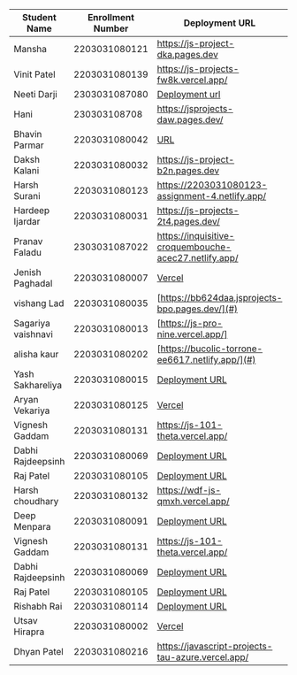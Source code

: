 | Student Name | Enrollment Number | Deployment URL | GitHub Repository URL |
|--------------|------------------|-----------|----------------------|
|Mansha | 2203031080121 | https://js-project-dka.pages.dev | https://github.com/mansha-6/JS-Project |
|Vinit Patel | 2203031080139| https://js-projects-fw8k.vercel.app/ |https://github.com/Vinitpatel28/JS-Projects.git|
|Neeti Darji | 2303031087080 | [Deployment url](https://jsprojects-6m1.pages.dev/) | [repository url](https://github.com/Neetidarji/Jsprojects) |
| Hani | 230303108708|https://jsprojects-daw.pages.dev/|https://github.com/hanivaghani/JSprojects|
|Bhavin Parmar |2203031080042 | [URL](https://jstasks.vercel.app/)|[URL](https://github.com/bhavinsol/js_task) |
| Daksh Kalani | 2203031080032 | https://js-project-b2n.pages.dev | https://github.com/Darshkalani28/JS_Project |
| Harsh Surani | 2203031080123 | https://2203031080123-assignment-4.netlify.app/ | https://github.com/suraniharsh/Assignments/tree/Assignment-4 |
| Hardeep Ijardar | 2203031080031 | https://js-projects-2t4.pages.dev/ | https://github.com/HardeepIjardar/JS-Projects |
| Pranav Faladu | 2303031087022 | https://inquisitive-croquembouche-acec27.netlify.app/ | https://github.com/PranavFaladu/JSprojects |
| Jenish Paghadal | 2203031080007 | [Vercel](https://jsassignment-omega.vercel.app/) | [ItsJESH](https://github.com/ItsJESH/JSAssignment) |
| vishang Lad | 2203031080035   | [https://bb624daa.jsprojects-bpo.pages.dev/](#) | [https://github.com/vishangl/JSprojects](#)|
| Sagariya vaishnavi | 2203031080013  | [https://js-pro-nine.vercel.app/]| [https://github.com/sagariyavaishnavi/js_pro] |
|alisha kaur | 2203031080202    | [https://bucolic-torrone-ee6617.netlify.app/](#) | [https://github.com/Alishakaur431/javascript.git] (#)|
|Yash Sakhareliya |2203031080015 |[Deployment URL](https://js-tasks-nine.vercel.app/)| [Repository URL](https://github.com/YashSakhareliya/JS_Task)|
|Aryan Vekariya| 2203031080125 | [Vercel](https://javascript-ecru-seven.vercel.app/) |[Github](https://github.com/aaryanvekariya/javascript)| 
|Vignesh Gaddam |2203031080131 |https://js-101-theta.vercel.app/ |https://github.com/mrvigneshgaddam/JS101 |
|Dabhi Rajdeepsinh |2203031080069 |[Deployment URL](https://jsproject-nu.vercel.app/)| [Repository URL](https://github.com/Rajdeepsinh1410/JSPROJECT.git)|
|Raj Patel |2203031080105 |[Deployment URL](https://js-five-beta.vercel.app/)| [Repository URL](https://github.com/RajPatel08/JS)|
|Harsh choudhary |2203031080132  |https://wdf-js-qmxh.vercel.app/ | [Repository URL](https://github.com/mrHarshchoudhary/WDF_JS)|
|Deep Menpara |2203031080091 |[Deployment URL](https://javascript-eta-ten.vercel.app/)| [Repository URL](https://github.com/Deep7133/javascript.git)|
|Vignesh Gaddam |2203031080131 |https://js-101-theta.vercel.app/ |https://github.com/mrvigneshgaddam/JS101 |
|Dabhi Rajdeepsinh |2203031080069 |[Deployment URL](https://jsproject-nu.vercel.app/)| [Repository URL](https://github.com/Rajdeepsinh1410/JSPROJECT.git)|
|Raj Patel |2203031080105 |[Deployment URL](https://js-five-beta.vercel.app/)| [Repository URL](https://github.com/RajPatel08/JS)|
|Rishabh Rai |2203031080114 |[Deployment URL](https://js-coral-psi.vercel.app/)| [Repository URL](https://github.com/Rishabhrai29/js)|
| Utsav Hirapra | 2203031080002 | [Vercel](https://js-eosin.vercel.app/) | [Github](https://github.com/utsav1213/JS) |
|Dhyan Patel| 2203031080216| https://javascript-projects-tau-azure.vercel.app/|https://github.com/dhyanpatel3/javascript_projects|
